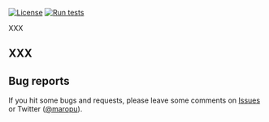 [![License](http://img.shields.io/:license-Apache_v2-blue.svg)](https://github.com/maropu/predictive-testing/blob/master/LICENSE)
[![Run tests](https://github.com/maropu/predictive-testing/actions/workflows/tests.yml/badge.svg)](https://github.com/maropu/predictive-testing/actions/workflows/tests.yml)

XXX

## XXX

## Bug reports

If you hit some bugs and requests, please leave some comments on [Issues](https://github.com/maropu/predictive-testing/issues)
or Twitter ([@maropu](http://twitter.com/#!/maropu)).

